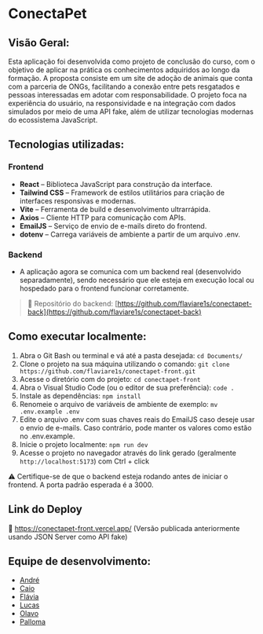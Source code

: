 # ConectaPet

## Visão Geral:
Esta aplicação foi desenvolvida como projeto de conclusão do curso, com o objetivo de aplicar na prática os conhecimentos adquiridos ao longo da formação.
A proposta consiste em um site de adoção de animais que conta com a parceria de ONGs, facilitando a conexão entre pets resgatados e pessoas interessadas em adotar com responsabilidade.
O projeto foca na experiência do usuário, na responsividade e na integração com dados simulados por meio de uma API fake, além de utilizar tecnologias modernas do ecossistema JavaScript.

## Tecnologias utilizadas:

### Frontend
- **React** – Biblioteca JavaScript para construção da interface.
- **Tailwind CSS** – Framework de estilos utilitários para criação de interfaces responsivas e modernas.
- **Vite** – Ferramenta de build e desenvolvimento ultrarrápida.
- **Axios** – Cliente HTTP para comunicação com APIs.
- **EmailJS** – Serviço de envio de e-mails direto do frontend.
- **dotenv** – Carrega variáveis de ambiente a partir de um arquivo .env.

### Backend
- A aplicação agora se comunica com um backend real (desenvolvido separadamente), sendo necessário que ele esteja em execução local ou hospedado para o frontend funcionar corretamente.
> 🔗 Repositório do backend: [https://github.com/flaviare1s/conectapet-back](https://github.com/flaviare1s/conectapet-back)

## Como executar localmente:
1. Abra o Git Bash ou terminal e vá até a pasta desejada:
   ```cd Documents/```
2. Clone o projeto na sua máquina utilizando o comando:
   ```git clone https://github.com/flaviare1s/conectapet-front.git```
3. Acesse o diretório com do projeto:
   ```cd conectapet-front```
4. Abra o Visual Studio Code (ou o editor de sua preferência):
   ```code .```
5. Instale as dependências:
   ```npm install```
6. Renomeie o arquivo de variáveis de ambiente de exemplo:
   ```mv .env.example .env```
7. Edite o arquivo .env com suas chaves reais do EmailJS caso deseje usar o envio de e-mails. Caso contrário, pode manter os valores como estão no .env.example.
8. Inicie o projeto localmente:
   ```npm run dev```
9. Acesse o projeto no navegador através do link gerado (geralmente ```http://localhost:5173```) com Ctrl + click

⚠️ Certifique-se de que o backend esteja rodando antes de iniciar o frontend. A porta padrão esperada é a 3000.

## Link do Deploy
🔗 https://conectapet-front.vercel.app/
(Versão publicada anteriormente usando JSON Server como API fake)

## Equipe de desenvolvimento:
- [André](https://github.com/AndreFMoura11)
- [Caio](https://github.com/Caiovictor14)
- [Flávia](https://github.com/flaviare1s)
- [Lucas](https://github.com/1uc-dev)
- [Olavo](https://github.com/olavoVieira)
- [Palloma](https://github.com/pallomadvm)

